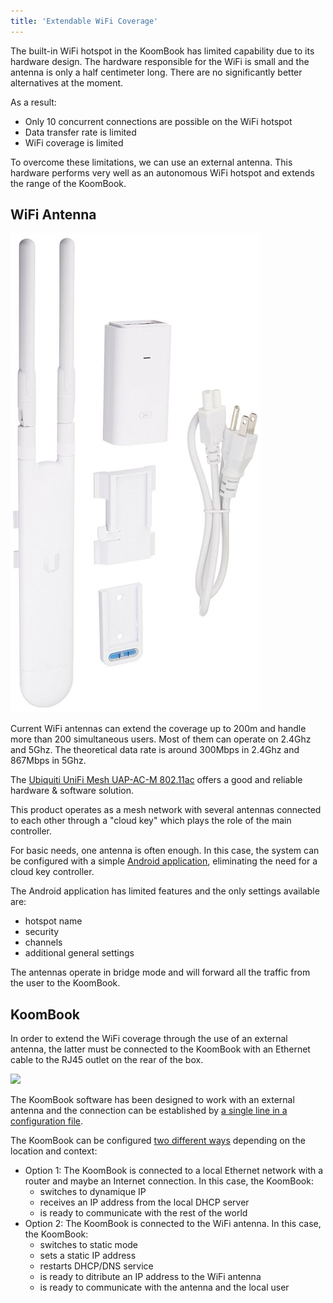 ```yaml
---
title: 'Extendable WiFi Coverage'
---
```


The built-in WiFi hotspot in the KoomBook has limited capability due to its hardware design. The hardware responsible for the WiFi is small and the antenna is only a half centimeter long. There are no significantly better alternatives at the moment.

As a result: 

* Only 10 concurrent connections are possible on the WiFi hotspot
* Data transfer rate is limited
* WiFi coverage is limited


To overcome these limitations, we can use an external antenna. This hardware performs very well as an autonomous WiFi hotspot and extends the range of the KoomBook.

## WiFi Antenna

![](ubiquiti.jpg)

Current WiFi antennas can extend the coverage up to 200m and handle more than 200 simultaneous users. Most of them can operate on 2.4Ghz and 5Ghz. The theoretical data rate is around 300Mbps in 2.4Ghz and 867Mbps in 5Ghz.

The [Ubiquiti UniFi Mesh UAP-AC-M 802.11ac](https://unifi-mesh.ubnt.com/#home) offers a good and reliable hardware & software solution.

This product operates as a mesh network with several antennas connected to each other through a "cloud key" which plays the role of the main controller. 

For basic needs, one antenna is often enough.  In this case, the system can be configured with a simple [Android application](https://play.google.com/store/apps/details?id=com.ubnt.easyunifi&noprocess), eliminating the need for a cloud key controller. 

The Android application has limited features and the only settings available are:

* hotspot name
* security 
* channels
* additional general settings

The antennas operate in bridge mode and will forward all the traffic from the user to the KoomBook. 

## KoomBook

In order to extend the WiFi coverage through the use of an external antenna, the latter must be connected to the KoomBook with an Ethernet cable to the RJ45 outlet on the rear of the box.

![](IMG_3216.JPG)

The KoomBook software has been designed to work with an external antenna and the connection can be established by [a single line in a configuration file](https://github.com/ideascube/ansiblecube/blob/oneUpdateFile/roles/set_custom_fact/files/device_list.fact#L8105).

The KoomBook can be configured [two different ways](https://github.com/ideascube/ansiblecube/blob/oneUpdateFile/roles/network-manager/files/add-IP-address-for-external-antenna.sh) depending on the location and context:

* Option 1: The KoomBook is connected to a local Ethernet network with a router and maybe an Internet connection. In this case, the KoomBook: 
  * switches to dynamique IP
  * receives an IP address from the local DHCP server
  * is ready to communicate with the rest of the world
* Option 2: The KoomBook is connected to the WiFi antenna. In this case, the KoomBook: 
  * switches to static mode 
  * sets a static IP address
  * restarts DHCP/DNS service 
  * is ready to ditribute an IP address to the WiFi antenna
  * is ready to communicate with the antenna and the local user